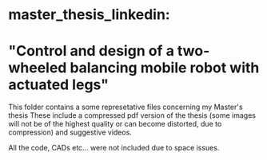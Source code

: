 # master_thesis_linkedin: 
# "Control and design of a two-wheeled balancing mobile robot with actuated legs"

This folder contains a some represetative files concerning my Master's thesis 
These include a compressed pdf version of the thesis (some images will not be of the highest quality or can become distorted, due to compression) and suggestive videos.

All the code, CADs etc... were not included due to space issues.
